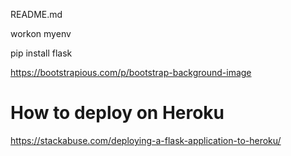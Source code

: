 README.md

workon myenv

pip install flask


https://bootstrapious.com/p/bootstrap-background-image



# How to deploy on Heroku

https://stackabuse.com/deploying-a-flask-application-to-heroku/
